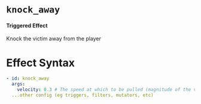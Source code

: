 # `knock_away`
#### Triggered Effect

Knock the victim away from the player

# Effect Syntax
```yaml
- id: knock_away
  args:
    velocity: 0.3 # The speed at which to be pulled (magnitude of the velocity vector)
  ...other config (eg triggers, filters, mutators, etc)
```